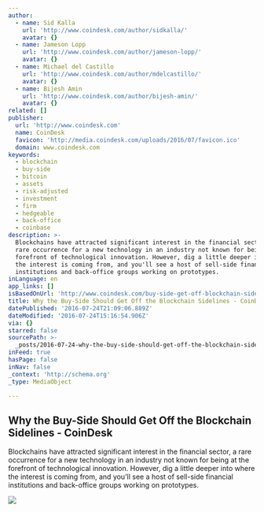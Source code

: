 ```yaml
---
author:
  - name: Sid Kalla
    url: 'http://www.coindesk.com/author/sidkalla/'
    avatar: {}
  - name: Jameson Lopp
    url: 'http://www.coindesk.com/author/jameson-lopp/'
    avatar: {}
  - name: Michael del Castillo
    url: 'http://www.coindesk.com/author/mdelcastillo/'
    avatar: {}
  - name: Bijesh Amin
    url: 'http://www.coindesk.com/author/bijesh-amin/'
    avatar: {}
related: []
publisher:
  url: 'http://www.coindesk.com'
  name: CoinDesk
  favicon: 'http://media.coindesk.com/uploads/2016/07/favicon.ico'
  domain: www.coindesk.com
keywords:
  - blockchain
  - buy-side
  - bitcoin
  - assets
  - risk-adjusted
  - investment
  - firm
  - hedgeable
  - back-office
  - coinbase
description: >-
  Blockchains have attracted significant interest in the financial sector, a
  rare occurrence for a new technology in an industry not known for being at the
  forefront of technological innovation. However, dig a little deeper into where
  the interest is coming from, and you'll see a host of sell-side financial
  institutions and back-office groups working on prototypes.
inLanguage: en
app_links: []
isBasedOnUrl: 'http://www.coindesk.com/buy-side-get-off-blockchain-sidelines/'
title: Why the Buy-Side Should Get Off the Blockchain Sidelines - CoinDesk
datePublished: '2016-07-24T21:09:06.889Z'
dateModified: '2016-07-24T15:16:54.906Z'
via: {}
starred: false
sourcePath: >-
  _posts/2016-07-24-why-the-buy-side-should-get-off-the-blockchain-sidelines-c.md
inFeed: true
hasPage: false
inNav: false
_context: 'http://schema.org'
_type: MediaObject

---
```

<article style=""><h1>Why the Buy-Side Should Get Off the Blockchain Sidelines - CoinDesk</h1><p>Blockchains have attracted significant interest in the financial sector, a rare occurrence for a new technology in an industry not known for being at the forefront of technological innovation. However, dig a little deeper into where the interest is coming from, and you'll see a host of sell-side financial institutions and back-office groups working on prototypes.</p><img src="https://media.coindesk.com/uploads/2016/07/sidelines-soccer-e1469204973613.jpg" /></article>